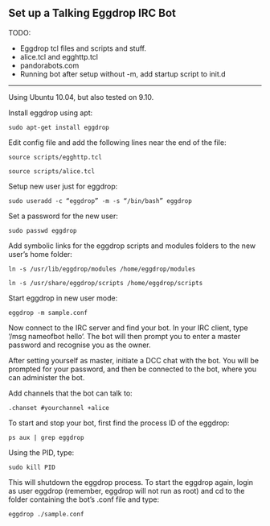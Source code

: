 ## Set up a Talking Eggdrop IRC Bot

TODO:
* Eggdrop tcl files and scripts and stuff.
* alice.tcl and egghttp.tcl
* pandorabots.com
* Running bot after setup without -m, add startup script to init.d

---

Using Ubuntu 10.04, but also tested on 9.10.

Install eggdrop using apt:

`sudo apt-get install eggdrop`

Edit config file and add the following lines near the end of the file:

`source scripts/egghttp.tcl`

`source scripts/alice.tcl`

Setup new user just for eggdrop:

`sudo useradd -c “eggdrop” -m -s “/bin/bash” eggdrop`

Set a password for the new user:

`sudo passwd eggdrop`

Add symbolic links for the eggdrop scripts and modules folders to the new user’s home folder:

`ln -s /usr/lib/eggdrop/modules /home/eggdrop/modules`

`ln -s /usr/share/eggdrop/scripts /home/eggdrop/scripts`

Start eggdrop in new user mode:

`eggdrop -m sample.conf`

Now connect to the IRC server and find your bot. In your IRC client, type ‘/msg nameofbot hello‘. The bot will then prompt you to enter a master password and recognise you as the owner.

After setting yourself as master, initiate a DCC chat with the bot. You will be prompted for your password, and then be connected to the bot, where you can administer the bot.

Add channels that the bot can talk to:

`.chanset #yourchannel +alice`

To start and stop your bot, first find the process ID of the eggdrop:

`ps aux | grep eggdrop`

Using the PID, type:

`sudo kill PID`

This will shutdown the eggdrop process. To start the eggdrop again, login as user eggdrop (remember, eggdrop will not run as root) and cd to the folder containing the bot’s .conf file and type:

`eggdrop ./sample.conf`
